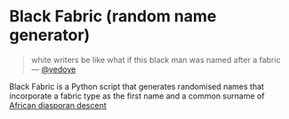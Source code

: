 # Black Fabric (random name generator)

> white writers be like what if this black man was named after a fabric — [@yedoye](https://twitter.com/yedoye_/status/1422264318079422466)

Black Fabric is a Python script that generates randomised names that incorporate a fabric type as the first name and a common surname of [African diasporan descent](https://en.wikipedia.org/wiki/African_diaspora)
